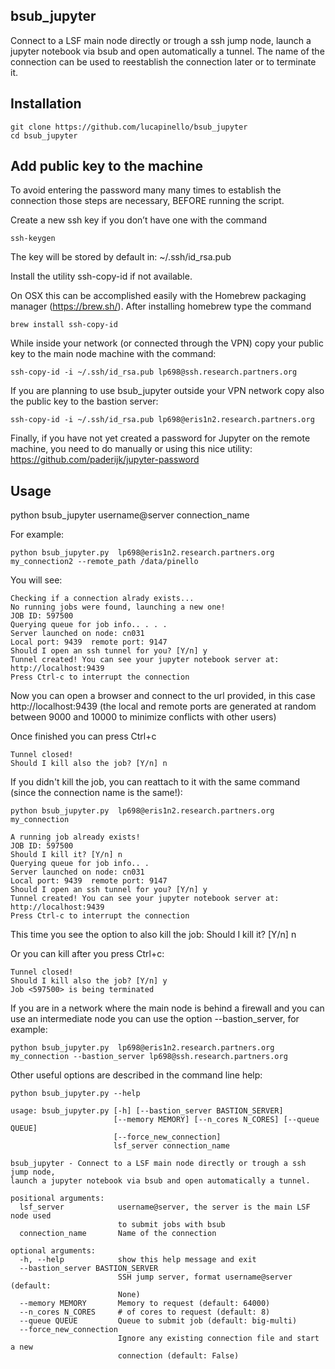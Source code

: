 bsub_jupyter
------------

Connect to a LSF main node directly or trough a ssh jump node, launch a jupyter notebook via bsub and open automatically a tunnel. The name of the connection can be used to reestablish the connection later or to terminate it.



Installation
------------
```
git clone https://github.com/lucapinello/bsub_jupyter
cd bsub_jupyter
```

Add public key to the machine
-----------------------------
To avoid entering the password many many times to establish the connection those steps are necessary, BEFORE running the script.

Create a new ssh key if you don’t have one with the command

```
ssh-keygen
```
The key will be stored by default in: ~/.ssh/id_rsa.pub 

Install the utility ssh-copy-id if not available. 

On OSX this can be accomplished easily with the Homebrew packaging manager (https://brew.sh/). After installing homebrew type the command

```
brew install ssh-copy-id
```

While inside your network (or connected through the VPN) copy your public key to the main node machine with the command:

```
ssh-copy-id -i ~/.ssh/id_rsa.pub lp698@ssh.research.partners.org
```

If you are planning to use bsub_jupyter outside your VPN network copy also the public key to the bastion server:

```
ssh-copy-id -i ~/.ssh/id_rsa.pub lp698@eris1n2.research.partners.org
```

Finally, if you have not yet created a password for Jupyter on the remote machine, you need to do manually or using this nice utility:
https://github.com/paderijk/jupyter-password

Usage
-----
python bsub_jupyter username@server connection_name

For example:

```
python bsub_jupyter.py  lp698@eris1n2.research.partners.org my_connection2 --remote_path /data/pinello
```

You will see:

```
Checking if a connection alrady exists...
No running jobs were found, launching a new one!
JOB ID: 597500
Querying queue for job info.. . . .
Server launched on node: cn031
Local port: 9439  remote port: 9147
Should I open an ssh tunnel for you? [Y/n] y
Tunnel created! You can see your jupyter notebook server at: http://localhost:9439
Press Ctrl-c to interrupt the connection
```

Now you can open a browser and connect to the url provided, in this case http://localhost:9439 (the local and remote ports are generated at random between 9000 and 10000 to minimize conflicts with other users)

Once finished you can press Ctrl+c
```
Tunnel closed!
Should I kill also the job? [Y/n] n
```

If you didn't kill the job, you can reattach to it with the same command (since the connection name is the same!):

```
python bsub_jupyter.py  lp698@eris1n2.research.partners.org my_connection
```

```
A running job already exists!
JOB ID: 597500
Should I kill it? [Y/n] n
Querying queue for job info.. .
Server launched on node: cn031
Local port: 9439  remote port: 9147
Should I open an ssh tunnel for you? [Y/n] y
Tunnel created! You can see your jupyter notebook server at: http://localhost:9439
Press Ctrl-c to interrupt the connection
```

This time you see the option to also kill the job: Should I kill it? [Y/n] n

Or you can kill after you press Ctrl+c:
```
Tunnel closed!
Should I kill also the job? [Y/n] y
Job <597500> is being terminated
```

If you are in a network where the main node is behind a firewall and you can use an intermediate node you can use the option --bastion_server, for example:

```
python bsub_jupyter.py  lp698@eris1n2.research.partners.org my_connection --bastion_server lp698@ssh.research.partners.org
```

Other useful options are described in the command line help:

```
python bsub_jupyter.py --help
```

```
usage: bsub_jupyter.py [-h] [--bastion_server BASTION_SERVER]
                       [--memory MEMORY] [--n_cores N_CORES] [--queue QUEUE]
                       [--force_new_connection]
                       lsf_server connection_name

bsub_jupyter - Connect to a LSF main node directly or trough a ssh jump node,
launch a jupyter notebook via bsub and open automatically a tunnel.

positional arguments:
  lsf_server            username@server, the server is the main LSF node used
                        to submit jobs with bsub
  connection_name       Name of the connection

optional arguments:
  -h, --help            show this help message and exit
  --bastion_server BASTION_SERVER
                        SSH jump server, format username@server (default:
                        None)
  --memory MEMORY       Memory to request (default: 64000)
  --n_cores N_CORES     # of cores to request (default: 8)
  --queue QUEUE         Queue to submit job (default: big-multi)
  --force_new_connection
                        Ignore any existing connection file and start a new
                        connection (default: False)
```









